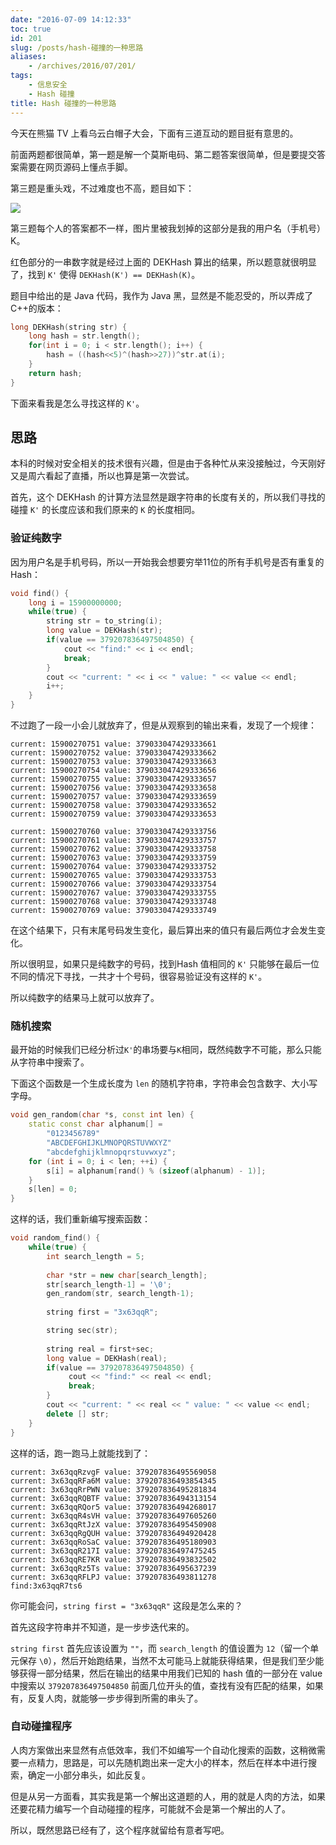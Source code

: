 ```yaml
---
date: "2016-07-09 14:12:33"
toc: true
id: 201
slug: /posts/hash-碰撞的一种思路
aliases:
    - /archives/2016/07/201/
tags:
    - 信息安全
    - Hash 碰撞
title: Hash 碰撞的一种思路
---
```


今天在熊猫 TV 上看乌云白帽子大会，下面有三道互动的题目挺有意思的。

前面两题都很简单，第一题是解一个莫斯电码、第二题答案很简单，但是要提交答案需要在网页源码上懂点手脚。

第三题是重头戏，不过难度也不高，题目如下：

![](/images/posts/201/1.png)

第三题每个人的答案都不一样，图片里被我划掉的这部分是我的用户名（手机号） K。

红色部分的一串数字就是经过上面的 DEKHash 算出的结果，所以题意就很明显了，找到 `K'` 使得 `DEKHash(K') == DEKHash(K)`。


题目中给出的是 Java 代码，我作为 Java 黑，显然是不能忍受的，所以弄成了 C++的版本：

```cpp
long DEKHash(string str) {
    long hash = str.length();
    for(int i = 0; i < str.length(); i++) {
        hash = ((hash<<5)^(hash>>27))^str.at(i);
    }
    return hash;
}
```

下面来看我是怎么寻找这样的 `K'`。

<!--more-->

## 思路

本科的时候对安全相关的技术很有兴趣，但是由于各种忙从来没接触过，今天刚好又是周六看起了直播，所以也算是第一次尝试。

首先，这个 DEKHash 的计算方法显然是跟字符串的长度有关的，所以我们寻找的碰撞 `K'` 的长度应该和我们原来的 `K` 的长度相同。

### 验证纯数字

因为用户名是手机号码，所以一开始我会想要穷举11位的所有手机号是否有重复的 Hash：


```cpp
void find() {
    long i = 15900000000;
    while(true) {
        string str = to_string(i);
        long value = DEKHash(str);
        if(value == 379207836497504850) {
            cout << "find:" << i << endl;
            break;
        }
        cout << "current: " << i << " value: " << value << endl;
        i++;
    }
}
```

不过跑了一段一小会儿就放弃了，但是从观察到的输出来看，发现了一个规律：

```
current: 15900270751 value: 379033047429333661
current: 15900270752 value: 379033047429333662
current: 15900270753 value: 379033047429333663
current: 15900270754 value: 379033047429333656
current: 15900270755 value: 379033047429333657
current: 15900270756 value: 379033047429333658
current: 15900270757 value: 379033047429333659
current: 15900270758 value: 379033047429333652
current: 15900270759 value: 379033047429333653

current: 15900270760 value: 379033047429333756
current: 15900270761 value: 379033047429333757
current: 15900270762 value: 379033047429333758
current: 15900270763 value: 379033047429333759
current: 15900270764 value: 379033047429333752
current: 15900270765 value: 379033047429333753
current: 15900270766 value: 379033047429333754
current: 15900270767 value: 379033047429333755
current: 15900270768 value: 379033047429333748
current: 15900270769 value: 379033047429333749
```

在这个结果下，只有末尾号码发生变化，最后算出来的值只有最后两位才会发生变化。

所以很明显，如果只是纯数字的号码，找到Hash 值相同的 `K'` 只能够在最后一位不同的情况下寻找，一共才十个号码，很容易验证没有这样的 `K'`。

所以纯数字的结果马上就可以放弃了。

### 随机搜索

最开始的时候我们已经分析过`K'`的串场要与`K`相同，既然纯数字不可能，那么只能从字符串中搜索了。

下面这个函数是一个生成长度为 `len` 的随机字符串，字符串会包含数字、大小写字母。

```cpp
void gen_random(char *s, const int len) {
    static const char alphanum[] =
        "0123456789"
        "ABCDEFGHIJKLMNOPQRSTUVWXYZ"
        "abcdefghijklmnopqrstuvwxyz";
    for (int i = 0; i < len; ++i) {
        s[i] = alphanum[rand() % (sizeof(alphanum) - 1)];
    }
    s[len] = 0;
}
```

这样的话，我们重新编写搜索函数：

```cpp
void random_find() {
    while(true) {
        int search_length = 5;
        
        char *str = new char[search_length];
        str[search_length-1] = '\0';
        gen_random(str, search_length-1);
        
        string first = "3x63qqR";

        string sec(str);
        
        string real = first+sec;
        long value = DEKHash(real);
        if(value == 379207836497504850) {
             cout << "find:" << real << endl;
             break;
        }
        cout << "current: " << real << " value: " << value << endl;
        delete [] str;
    }
}

```

这样的话，跑一跑马上就能找到了：

```
current: 3x63qqRzvgF value: 379207836495569058
current: 3x63qqRFa6M value: 379207836493854345
current: 3x63qqRrPWN value: 379207836495281834
current: 3x63qqRQBTF value: 379207836494313154
current: 3x63qqRQor5 value: 379207836494268017
current: 3x63qqR4sVH value: 379207836497605260
current: 3x63qqRtJzX value: 379207836495450908
current: 3x63qqRgQUH value: 379207836494920428
current: 3x63qqRoSaC value: 379207836495180903
current: 3x63qqR217I value: 379207836497475245
current: 3x63qqRE7KR value: 379207836493832502
current: 3x63qqRz5Ts value: 379207836495637239
current: 3x63qqRFLPJ value: 379207836493811278
find:3x63qqR7ts6
```

你可能会问，`string first = "3x63qqR"` 这段是怎么来的？

首先这段字符串并不知道，是一步步迭代来的。

`string first` 首先应该设置为 `""`，而 `search_length` 的值设置为 `12`（留一个单元保存 `\0`），然后开始跑结果，当然不太可能马上就能获得结果，但是我们至少能够获得一部分结果，然后在输出的结果中用我们已知的 hash 值的一部分在 value 中搜索以 `379207836497504850` 前面几位开头的值，查找有没有匹配的结果，如果有，反复人肉，就能够一步步得到所需的串头了。

### 自动碰撞程序

人肉方案做出来显然有点低效率，我们不如编写一个自动化搜索的函数，这稍微需要一点精力，思路是，可以先随机跑出来一定大小的样本，然后在样本中进行搜索，确定一小部分串头，如此反复。

但是从另一方面看，其实我是第一个解出这道题的人，用的就是人肉的方法，如果还要花精力编写一个自动碰撞的程序，可能就不会是第一个解出的人了。

所以，既然思路已经有了，这个程序就留给有意者写吧。